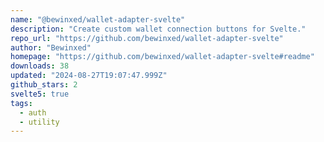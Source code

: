 ```yaml
---
name: "@bewinxed/wallet-adapter-svelte"
description: "Create custom wallet connection buttons for Svelte."
repo_url: "https://github.com/bewinxed/wallet-adapter-svelte"
author: "Bewinxed"
homepage: "https://github.com/bewinxed/wallet-adapter-svelte#readme"
downloads: 38
updated: "2024-08-27T19:07:47.999Z"
github_stars: 2
svelte5: true
tags: 
  - auth
  - utility
---
```

